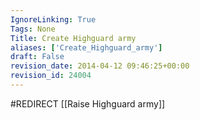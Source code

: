 ```yaml
---
IgnoreLinking: True
Tags: None
Title: Create Highguard army
aliases: ['Create_Highguard_army']
draft: False
revision_date: 2014-04-12 09:46:25+00:00
revision_id: 24004
---
```


#REDIRECT [[Raise Highguard army]]